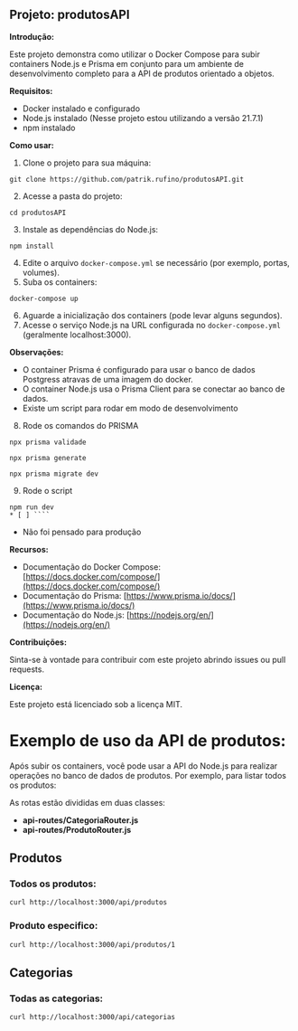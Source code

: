 ## Projeto: produtosAPI

**Introdução:**

Este projeto demonstra como utilizar o Docker Compose para subir containers Node.js e Prisma em conjunto para um ambiente de desenvolvimento completo para a API de produtos orientado a objetos.

**Requisitos:**

* Docker instalado e configurado
* Node.js instalado (Nesse projeto estou utilizando a versão 21.7.1)
* npm instalado

**Como usar:**

1. Clone o projeto para sua máquina:

```
git clone https://github.com/patrik.rufino/produtosAPI.git
```

2. Acesse a pasta do projeto:

```
cd produtosAPI
```

3. Instale as dependências do Node.js:

```
npm install
```

4. Edite o arquivo `docker-compose.yml` se necessário (por exemplo, portas, volumes).
5. Suba os containers:

```
docker-compose up
```

6. Aguarde a inicialização dos containers (pode levar alguns segundos).
7. Acesse o serviço Node.js na URL configurada no `docker-compose.yml` (geralmente localhost:3000).

**Observações:**

* O container Prisma é configurado para usar o banco de dados Postgress atravas de uma imagem do docker.
* O container Node.js usa o Prisma Client para se conectar ao banco de dados.
* Existe um script para rodar em modo de desenvolvimento

8. Rode os comandos do PRISMA

```
npx prisma validade
```

```
npx prisma generate
```

```
npx prisma migrate dev
```

9. Rode o script

````
npm run dev
* [ ] ````
````

* Não foi pensado para produção

**Recursos:**

* Documentação do Docker Compose: [https://docs.docker.com/compose/](https://docs.docker.com/compose/)
* Documentação do Prisma: [https://www.prisma.io/docs/](https://www.prisma.io/docs/)
* Documentação do Node.js: [https://nodejs.org/en/](https://nodejs.org/en/)

**Contribuições:**

Sinta-se à vontade para contribuir com este projeto abrindo issues ou pull requests.

**Licença:**

Este projeto está licenciado sob a licença MIT.

# Exemplo de uso da API de produtos:

Após subir os containers, você pode usar a API do Node.js para realizar operações no banco de dados de produtos. Por exemplo, para listar todos os produtos:

As rotas estão divididas em duas classes:

- **api-routes/CategoriaRouter.js**
- **api-routes/ProdutoRouter.js**

## Produtos

### Todos os produtos:

```bash
curl http://localhost:3000/api/produtos
```

### Produto especifico:

```bash
curl http://localhost:3000/api/produtos/1
```

## Categorias

### Todas as categorias:

```bash
curl http://localhost:3000/api/categorias
```

